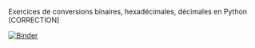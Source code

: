 Exercices de conversions binaires, hexadécimales, décimales en Python [CORRECTION]

[![Binder](https://mybinder.org/badge_logo.svg)](https://mybinder.org/v2/gh/WebGE/entierspycorr/main)
